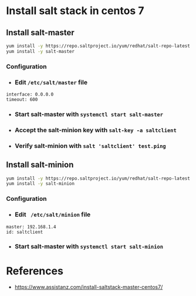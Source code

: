 # Install salt stack in centos 7

## Install salt-master
```bash
yum install -y https://repo.saltproject.io/yum/redhat/salt-repo-latest.el7.noarch.rpm
yum install -y salt-master
```

### Configuration
- ### Edit `/etc/salt/master` file
```text
interface: 0.0.0.0
timeout: 600
```
- ### Start salt-master with `systemctl start salt-master`
- ### Accept the salt-minion key with `salt-key -a saltclient`
- ### Verify salt-minion with `salt 'saltclient' test.ping`

## Install salt-minion
```bash
yum install -y https://repo.saltproject.io/yum/redhat/salt-repo-latest.el7.noarch.rpm
yum install -y salt-minion
```

### Configuration
- ### Edit ` /etc/salt/minion` file
```text
master: 192.168.1.4
id: saltclient
```
- ### Start salt-master with `systemctl start salt-minion`


# References
- https://www.assistanz.com/install-saltstack-master-centos7/
